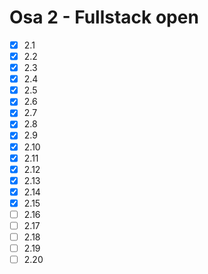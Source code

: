 # Osa 2 - Fullstack open

- [X] 2.1
- [X] 2.2
- [X] 2.3
- [X] 2.4
- [X] 2.5
- [X] 2.6
- [X] 2.7
- [X] 2.8
- [X] 2.9
- [X] 2.10
- [X] 2.11
- [X] 2.12
- [X] 2.13
- [X] 2.14
- [X] 2.15
- [ ] 2.16
- [ ] 2.17
- [ ] 2.18
- [ ] 2.19
- [ ] 2.20
